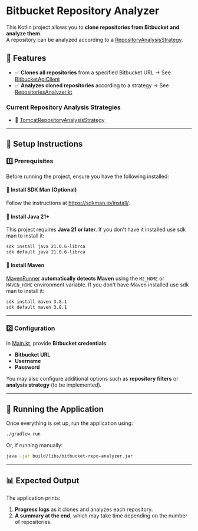 # Bitbucket Repository Analyzer

This Kotlin project allows you to **clone repositories from Bitbucket and analyze them**.  
A repository can be analyzed according to
a [RepositoryAnalysisStrategy](src/main/kotlin/org/example/RepositoryAnalysisStrategy.kt).

## 🚀 Features

- ✅ **Clones all repositories** from a specified Bitbucket URL →
  See [BitbucketApiClient](src/main/kotlin/org/example/BitbucketApiClient.kt)
- ✅ **Analyzes cloned repositories** according to a strategy →
  See [RepositoriesAnalyzer.kt](src/main/kotlin/org/example/RepositoriesAnalyzer.kt)

### Current Repository Analysis Strategies

- 📌 [TomcatRepositoryAnalysisStrategy](src/main/kotlin/org/example/TomcatRepositoryAnalysisStrategy.kt)

---

## 🔧 Setup Instructions

### 1️⃣ Prerequisites

Before running the project, ensure you have the following installed:

#### 🔹 Install SDK Man (Optional)

Follow the instructions at https://sdkman.io/install/.

#### 🔹 Install Java 21+

This project requires **Java 21 or later**. If you don't have it installed use sdk man to install it:

  ```sh
  sdk install java 21.0.6-librca
  sdk default java 21.0.6-librca
  ```

#### 🔹 Install Maven

[MavenRunner](src/main/kotlin/io/github/adarko22/maven/MavenRunner.kt) **automatically detects Maven** using the
`M2_HOME` or `MAVEN_HOME` environment variable. If you don't have Maven installed use sdk man to install it:

  ```sh
  sdk install maven 3.8.1
  sdk default maven 3.8.1
  ```

---

### 2️⃣ Configuration

In [Main.kt](src/main/kotlin/org/example/Main.kt), provide **Bitbucket credentials**:

- **Bitbucket URL**
- **Username**
- **Password**

You may also configure additional options such as **repository filters** or **analysis strategy** (to be implemented).

---

## 📌 Running the Application

Once everything is set up, run the application using:

```sh
./gradlew run
```

Or, if running manually:

```sh
java -jar build/libs/bitbucket-repo-analyzer.jar
```

---

## 📊 Expected Output

The application prints:

1. **Progress logs** as it clones and analyzes each repository.
2. **A summary at the end**, which may take time depending on the number of repositories.

